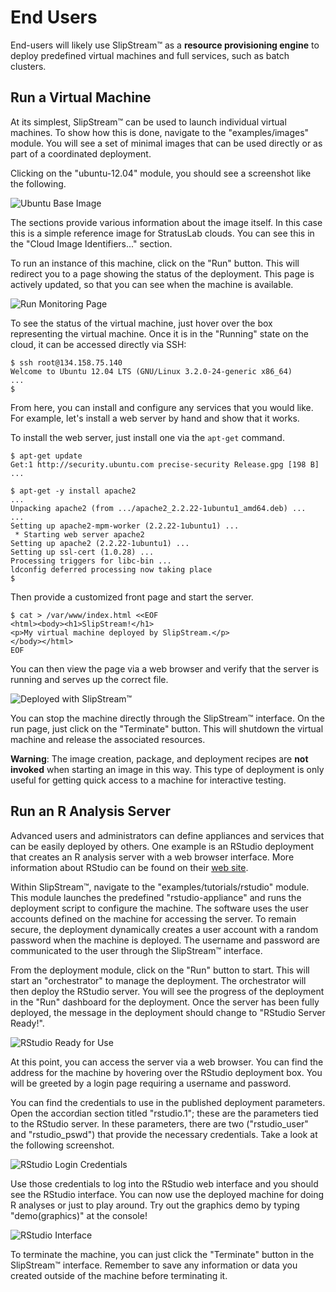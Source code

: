 
# End Users

End-users will likely use SlipStream™ as a **resource provisioning
engine** to deploy predefined virtual machines and full services, such
as batch clusters.

## Run a Virtual Machine

At its simplest, SlipStream™ can be used to launch individual virtual
machines.  To show how this is done, navigate to the
"examples/images" module.  You will see a set of minimal images that
can be used directly or as part of a coordinated deployment.

Clicking on the "ubuntu-12.04" module, you should see a screenshot
like the following.

![Ubuntu Base Image](images/screenshot-ubuntu.png)

The sections provide various information about the image itself.  In
this case this is a simple reference image for StratusLab clouds.  You
can see this in the "Cloud Image Identifiers..." section.

To run an instance of this machine, click on the "Run" button.  This
will redirect you to a page showing the status of the deployment.
This page is actively updated, so that you can see when the machine is
available.

![Run Monitoring Page](images/screenshot-run-ubuntu.png)

To see the status of the virtual machine, just hover over the box
representing the virtual machine.  Once it is in the "Running" state
on the cloud, it can be accessed directly via SSH:

    $ ssh root@134.158.75.140
    Welcome to Ubuntu 12.04 LTS (GNU/Linux 3.2.0-24-generic x86_64)
    ...
    $

From here, you can install and configure any services that you would
like.  For example, let's install a web server by hand and show that
it works.

To install the web server, just install one via the `apt-get`
command. 

    $ apt-get update
    Get:1 http://security.ubuntu.com precise-security Release.gpg [198 B]
    ...

    $ apt-get -y install apache2
    ...
    Unpacking apache2 (from .../apache2_2.2.22-1ubuntu1_amd64.deb) ...
    ...
    Setting up apache2-mpm-worker (2.2.22-1ubuntu1) ...
     * Starting web server apache2
    Setting up apache2 (2.2.22-1ubuntu1) ...
    Setting up ssl-cert (1.0.28) ...
    Processing triggers for libc-bin ...
    ldconfig deferred processing now taking place
    $ 

Then provide a customized front page and start the server.

    $ cat > /var/www/index.html <<EOF
    <html><body><h1>SlipStream!</h1>
    <p>My virtual machine deployed by SlipStream.</p>
    </body></html>
    EOF

You can then view the page via a web browser and verify that the
server is running and serves up the correct file.

![Deployed with SlipStream™](images/screenshot-ubuntu-web.png)

You can stop the machine directly through the SlipStream™ interface.
On the run page, just click on the "Terminate" button.  This will
shutdown the virtual machine and release the associated resources.

**Warning**: The image creation, package, and deployment recipes are
**not invoked** when starting an image in this way.  This type of
deployment is only useful for getting quick access to a machine for
interactive testing.

## Run an R Analysis Server

Advanced users and administrators can define appliances and services
that can be easily deployed by others.  One example is an RStudio
deployment that creates an R analysis server with a web browser
interface.  More information about RStudio can be found on their [web
site][rstudio].

Within SlipStream™, navigate to the "examples/tutorials/rstudio"
module.  This module launches the predefined "rstudio-appliance" and
runs the deployment script to configure the machine.  The software
uses the user accounts defined on the machine for accessing the
server.  To remain secure, the deployment dynamically creates a user
account with a random password when the machine is deployed.  The
username and password are communicated to the user through the
SlipStream™ interface.

From the deployment module, click on the "Run" button to start.  This
will start an "orchestrator" to manage the deployment. The
orchestrator will then deploy the RStudio server.  You will see the
progress of the deployment in the "Run" dashboard for the deployment.
Once the server has been fully deployed, the message in the deployment
should change to "RStudio Server Ready!".

![RStudio Ready for Use](images/screenshot-rstudio-ready.png)

At this point, you can access the server via a web browser.  You can
find the address for the machine by hovering over the RStudio
deployment box.  You will be greeted by a login page requiring a
username and password.

You can find the credentials to use in the published deployment
parameters.  Open the accordian section titled "rstudio.1"; these are
the parameters tied to the RStudio server.  In these parameters, there
are two ("rstudio_user" and "rstudio_pswd") that provide the
necessary credentials.  Take a look at the following screenshot.

![RStudio Login Credentials](images/screenshot-rstudio-parameters.png)

Use those credentials to log into the RStudio web interface and you
should see the RStudio interface.  You can now use the deployed
machine for doing R analyses or just to play around.  Try out the
graphics demo by typing "demo(graphics)" at the console!

![RStudio Interface](images/screenshot-rstudio-interface.png)

To terminate the machine, you can just click the "Terminate" button in
the SlipStream™ interface.  Remember to save any information or data
you created outside of the machine before terminating it.


<!-- 
## Deploy a Cluster

While it is interesting to use SlipStream™ to deploy virtual machines
and appliances, especially when dealing with multiple cloud
infrastructures, it is even more appealing to deploy complete
computing platforms.

Scientific computing often requires the deployment of a dedicated
batch cluster for scientific data analysis.  Procuring the necessary
hardware, initializing the machines, and configuring a batch system
can be a long and time-consuming process.  With SlipStream™ and the
cloud, this can be done quickly and easily. 

Numerous different software distributions exist for implementing a
batch cluster.  Nonetheless, they all work similarly.  The cluster
deployment consists of a master and a collection of worker nodes.
Typically, the user will submit jobs to the master.  Those jobs will
then be dispatched to and run by a worker node, with the results sent
back to the master.

The tutorials contain an example cluster deployment based on Torque.
More information on Torque can be found on [their website][torque].
Let's start a cluster and verify that it works.  Navigate to the
"examples/tutorials/torque" module.  This contains image definitions
for the Torque master and worker.  The "torque" deployment module
defines the system configuration which by default contains two workers
and one server.

In the "torque" deployment module, click on the "Run" button to deploy
a cluster with the default configuration.  Once the deployment has
completed the setup, you will be able to log into the master node as
the user "tuser".

    $ ssh tuser@134.158.75.99 

The deployment will have created the "tuser" account and configured it
so that you can log in with your standard SSH key.  

Once logged in, you can verify that cluster is correctly configured.
Use the command `pbsnodes` to see the state of all of the workers.  

    $ pbsnodes -a
    
    $ TO BE COMPLETED...

You will see that two worker nodes are available and free.  The master
node is not configured to run jobs, so it will be marked as "down".

To test that the cluster works correctly, create a job script
(`job.sh`) with contents like the following:

    #!/bin/bash
    hostname -f
    date
    sleep 20
    date

Then launch a number of these jobs and follow their progress on the
cluster. 

    $ for i in {1..20}; do qsub job.sh; done
    
    $ qstat
    $ TO BE COMPLETED...

You should see the jobs gradually advance from queued, to running, and
then to the completed state.  As the jobs complete, you should see
files containing the stderr and stdout of the job in your directory.
The stderr files should be empty and the stdout files should contain
the hostname and two dates. 

As usual, the full cluster can be torn down by clicking on the
"Terminate" button.  Save any results you want to keep outside of the
deployment before shutting down the cluster.

-->

[rstudio]: http://www.rstudio.com
[torque]: http://www.adaptivecomputing.com/products/open-source/torque/
